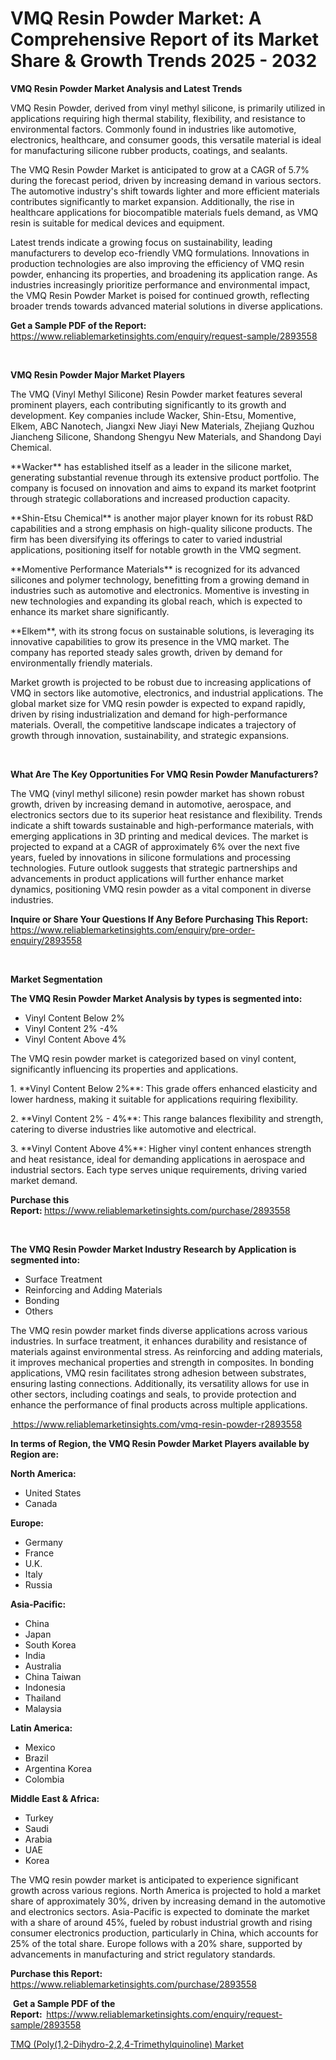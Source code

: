 <p><h1>VMQ Resin Powder Market: A Comprehensive Report of its Market Share & Growth Trends 2025 - 2032</h1></p><p><strong>VMQ Resin Powder Market Analysis and Latest Trends</strong></p>
<p><p>VMQ Resin Powder, derived from vinyl methyl silicone, is primarily utilized in applications requiring high thermal stability, flexibility, and resistance to environmental factors. Commonly found in industries like automotive, electronics, healthcare, and consumer goods, this versatile material is ideal for manufacturing silicone rubber products, coatings, and sealants.</p><p>The VMQ Resin Powder Market is anticipated to grow at a CAGR of 5.7% during the forecast period, driven by increasing demand in various sectors. The automotive industry's shift towards lighter and more efficient materials contributes significantly to market expansion. Additionally, the rise in healthcare applications for biocompatible materials fuels demand, as VMQ resin is suitable for medical devices and equipment.</p><p>Latest trends indicate a growing focus on sustainability, leading manufacturers to develop eco-friendly VMQ formulations. Innovations in production technologies are also improving the efficiency of VMQ resin powder, enhancing its properties, and broadening its application range. As industries increasingly prioritize performance and environmental impact, the VMQ Resin Powder Market is poised for continued growth, reflecting broader trends towards advanced material solutions in diverse applications.</p></p>
<p><strong>Get a Sample PDF of the Report:&nbsp;</strong> <a href="https://www.reliablemarketinsights.com/enquiry/request-sample/2893558?utm_campaign=3204&utm_medium=2&utm_source=Github&utm_content=ia&utm_term=15032025&utm_id=vmq-resin-powder">https://www.reliablemarketinsights.com/enquiry/request-sample/2893558</a></p>
<p>&nbsp;</p>
<p><strong>VMQ Resin Powder Major Market Players</strong></p>
<p><p>The VMQ (Vinyl Methyl Silicone) Resin Powder market features several prominent players, each contributing significantly to its growth and development. Key companies include Wacker, Shin-Etsu, Momentive, Elkem, ABC Nanotech, Jiangxi New Jiayi New Materials, Zhejiang Quzhou Jiancheng Silicone, Shandong Shengyu New Materials, and Shandong Dayi Chemical.</p><p>**Wacker** has established itself as a leader in the silicone market, generating substantial revenue through its extensive product portfolio. The company is focused on innovation and aims to expand its market footprint through strategic collaborations and increased production capacity.</p><p>**Shin-Etsu Chemical** is another major player known for its robust R&D capabilities and a strong emphasis on high-quality silicone products. The firm has been diversifying its offerings to cater to varied industrial applications, positioning itself for notable growth in the VMQ segment.</p><p>**Momentive Performance Materials** is recognized for its advanced silicones and polymer technology, benefitting from a growing demand in industries such as automotive and electronics. Momentive is investing in new technologies and expanding its global reach, which is expected to enhance its market share significantly.</p><p>**Elkem**, with its strong focus on sustainable solutions, is leveraging its innovative capabilities to grow its presence in the VMQ market. The company has reported steady sales growth, driven by demand for environmentally friendly materials.</p><p>Market growth is projected to be robust due to increasing applications of VMQ in sectors like automotive, electronics, and industrial applications. The global market size for VMQ resin powder is expected to expand rapidly, driven by rising industrialization and demand for high-performance materials. Overall, the competitive landscape indicates a trajectory of growth through innovation, sustainability, and strategic expansions.</p></p>
<p>&nbsp;</p>
<p><strong>What Are The Key Opportunities For VMQ Resin Powder Manufacturers?</strong></p>
<p><p>The VMQ (vinyl methyl silicone) resin powder market has shown robust growth, driven by increasing demand in automotive, aerospace, and electronics sectors due to its superior heat resistance and flexibility. Trends indicate a shift towards sustainable and high-performance materials, with emerging applications in 3D printing and medical devices. The market is projected to expand at a CAGR of approximately 6% over the next five years, fueled by innovations in silicone formulations and processing technologies. Future outlook suggests that strategic partnerships and advancements in product applications will further enhance market dynamics, positioning VMQ resin powder as a vital component in diverse industries.</p></p>
<p><strong>Inquire or Share Your Questions If Any Before Purchasing This Report:</strong> <a href="https://www.reliablemarketinsights.com/enquiry/pre-order-enquiry/2893558?utm_campaign=3204&utm_medium=2&utm_source=Github&utm_content=ia&utm_term=15032025&utm_id=vmq-resin-powder">https://www.reliablemarketinsights.com/enquiry/pre-order-enquiry/2893558</a></p>
<p>&nbsp;</p>
<p><strong>Market Segmentation</strong></p>
<p><strong>The VMQ Resin Powder Market Analysis by types is segmented into:</strong></p>
<p><ul><li> Vinyl Content Below 2%</li><li>Vinyl Content 2% -4%</li><li>Vinyl Content Above 4%</li></ul></p>
<p><p>The VMQ resin powder market is categorized based on vinyl content, significantly influencing its properties and applications. </p><p>1. **Vinyl Content Below 2%**: This grade offers enhanced elasticity and lower hardness, making it suitable for applications requiring flexibility.</p><p>2. **Vinyl Content 2% - 4%**: This range balances flexibility and strength, catering to diverse industries like automotive and electrical.</p><p>3. **Vinyl Content Above 4%**: Higher vinyl content enhances strength and heat resistance, ideal for demanding applications in aerospace and industrial sectors. Each type serves unique requirements, driving varied market demand.</p></p>
<p><strong>Purchase this Report:&nbsp;</strong><a href="https://www.reliablemarketinsights.com/purchase/2893558?utm_campaign=3204&utm_medium=2&utm_source=Github&utm_content=ia&utm_term=15032025&utm_id=vmq-resin-powder">https://www.reliablemarketinsights.com/purchase/2893558</a></p>
<p>&nbsp;</p>
<p><strong>The VMQ Resin Powder Market Industry Research by Application is segmented into:</strong></p>
<p><ul><li>Surface Treatment</li><li>Reinforcing and Adding Materials</li><li>Bonding</li><li>Others</li></ul></p>
<p><p>The VMQ resin powder market finds diverse applications across various industries. In surface treatment, it enhances durability and resistance of materials against environmental stress. As reinforcing and adding materials, it improves mechanical properties and strength in composites. In bonding applications, VMQ resin facilitates strong adhesion between substrates, ensuring lasting connections. Additionally, its versatility allows for use in other sectors, including coatings and seals, to provide protection and enhance the performance of final products across multiple applications.</p></p>
<p><a href="https://www.reliablemarketinsights.com/vmq-resin-powder-r2893558?utm_campaign=3204&utm_medium=2&utm_source=Github&utm_content=ia&utm_term=15032025&utm_id=vmq-resin-powder">&nbsp;https://www.reliablemarketinsights.com/vmq-resin-powder-r2893558</a></p>
<p><strong>In terms of Region, the VMQ Resin Powder Market Players available by Region are:</strong></p>
<p>
    <p> <strong> North America: </strong>
        <ul>
            <li>United States</li>
            <li>Canada</li>
        </ul>
        </p> 
    <p> <strong> Europe: </strong>
        <ul>
            <li>Germany</li>
            <li>France</li>
            <li>U.K.</li>
            <li>Italy</li>
            <li>Russia</li>
        </ul>
        </p> 
    <p> <strong> Asia-Pacific: </strong>
        <ul>
            <li>China</li>
            <li>Japan</li>
            <li>South Korea</li>
            <li>India</li>
            <li>Australia</li>
            <li>China Taiwan</li>
            <li>Indonesia</li>
            <li>Thailand</li>
            <li>Malaysia</li>
        </ul>
        </p> 
    <p> <strong> Latin America: </strong>
        <ul>
            <li>Mexico</li>
            <li>Brazil</li>
            <li>Argentina Korea</li>
            <li>Colombia</li>
        </ul>
        </p> 
    <p> <strong> Middle East & Africa: </strong>
        <ul>
            <li>Turkey</li>
            <li>Saudi</li>
            <li>Arabia</li>
            <li>UAE</li>
            <li>Korea</li>
        </ul>
    </p>
    </p>
<p><p>The VMQ resin powder market is anticipated to experience significant growth across various regions. North America is projected to hold a market share of approximately 30%, driven by increasing demand in the automotive and electronics sectors. Asia-Pacific is expected to dominate the market with a share of around 45%, fueled by robust industrial growth and rising consumer electronics production, particularly in China, which accounts for 25% of the total share. Europe follows with a 20% share, supported by advancements in manufacturing and strict regulatory standards.</p></p>
<p><strong>Purchase this Report: </strong><a href="https://www.reliablemarketinsights.com/purchase/2893558?utm_campaign=3204&utm_medium=2&utm_source=Github&utm_content=ia&utm_term=15032025&utm_id=vmq-resin-powder">https://www.reliablemarketinsights.com/purchase/2893558</a></p>
<p>&nbsp;<strong>Get a Sample PDF of the Report:&nbsp;&nbsp;</strong><a href="https://www.reliablemarketinsights.com/enquiry/request-sample/2893558?utm_campaign=3204&utm_medium=2&utm_source=Github&utm_content=ia&utm_term=15032025&utm_id=vmq-resin-powder">https://www.reliablemarketinsights.com/enquiry/request-sample/2893558</a></p>
<p><strong></strong></p>
<p><p><a href="https://github.com/zitanebeibit9/Market-Research-Report-List-1/blob/main/tmq-poly12-dihydro-224-trimethylquinoline-market.md?utm_campaign=3204&utm_medium=2&utm_source=Github&utm_content=ia&utm_term=15032025&utm_id=vmq-resin-powder">TMQ (Poly(1,2-Dihydro-2,2,4-Trimethylquinoline) Market</a></p></p>